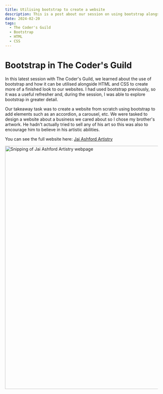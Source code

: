 ```yaml
---
title: Utilising bootstrap to create a website  
description: This is a post about our session on using bootstrap alongside HTML and CSS. 
date: 2024-02-20
tags:
  - The Coder's Guild
  - Bootstrap
  - HTML
  - CSS
---
```

<h1>Bootstrap in The Coder's Guild</h1>

In this latest session with The Coder's Guild, we learned about the use of bootstrap and how it can be utilised alongside HTML and CSS to create more of a finished look to our websites. I had used bootstrap previously, so it was a useful refresher and, during the session, I was able to explore bootstrap in greater detail. 

Our takeaway task was to create a website from scratch using bootstrap to add elements such as an accordion, a carousel, etc. We were tasked to design a website about a business we cared about so I chose my brother's artwork. He hadn't actually tried to sell any of his art so this was also to encourage him to believe in his artistic abilities. 

You can see the full website here: <a href="https://marygeronimo.github.io/" target=_blank>Jai Ashford Artistry</a>

<img src="/img/jaipage.jpg" alt="Snipping of Jai Ashford Artistry webpage" width=800vw>
